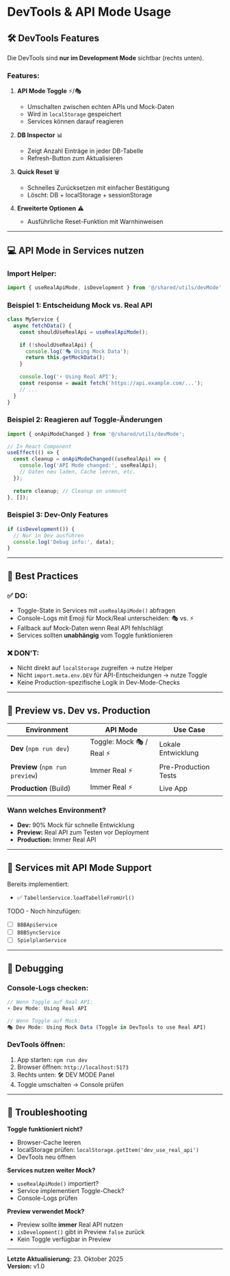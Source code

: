 # DevTools & API Mode Usage

## 🛠️ DevTools Features

Die DevTools sind **nur im Development Mode** sichtbar (rechts unten).

### Features:

1. **API Mode Toggle** ⚡/🎭
   - Umschalten zwischen echten APIs und Mock-Daten
   - Wird in `localStorage` gespeichert
   - Services können darauf reagieren

2. **DB Inspector** 📊
   - Zeigt Anzahl Einträge in jeder DB-Tabelle
   - Refresh-Button zum Aktualisieren

3. **Quick Reset** 🗑️
   - Schnelles Zurücksetzen mit einfacher Bestätigung
   - Löscht: DB + localStorage + sessionStorage

4. **Erweiterte Optionen** ⚠️
   - Ausführliche Reset-Funktion mit Warnhinweisen

---

## 💻 API Mode in Services nutzen

### Import Helper:

```typescript
import { useRealApiMode, isDevelopment } from '@/shared/utils/devMode';
```

### Beispiel 1: Entscheidung Mock vs. Real API

```typescript
class MyService {
  async fetchData() {
    const shouldUseRealApi = useRealApiMode();
    
    if (!shouldUseRealApi) {
      console.log('🎭 Using Mock Data');
      return this.getMockData();
    }
    
    console.log('⚡ Using Real API');
    const response = await fetch('https://api.example.com/...');
    // ...
  }
}
```

### Beispiel 2: Reagieren auf Toggle-Änderungen

```typescript
import { onApiModeChanged } from '@/shared/utils/devMode';

// In React Component
useEffect(() => {
  const cleanup = onApiModeChanged((useRealApi) => {
    console.log('API Mode changed:', useRealApi);
    // Daten neu laden, Cache leeren, etc.
  });
  
  return cleanup; // Cleanup on unmount
}, []);
```

### Beispiel 3: Dev-Only Features

```typescript
if (isDevelopment()) {
  // Nur in Dev ausführen
  console.log('Debug info:', data);
}
```

---

## 🎯 Best Practices

### ✅ DO:
- Toggle-State in Services mit `useRealApiMode()` abfragen
- Console-Logs mit Emoji für Mock/Real unterscheiden: 🎭 vs. ⚡
- Fallback auf Mock-Daten wenn Real API fehlschlägt
- Services sollten **unabhängig** vom Toggle funktionieren

### ❌ DON'T:
- Nicht direkt auf `localStorage` zugreifen → nutze Helper
- Nicht `import.meta.env.DEV` für API-Entscheidungen → nutze Toggle
- Keine Production-spezifische Logik in Dev-Mode-Checks

---

## 🔄 Preview vs. Dev vs. Production

| Environment | API Mode | Use Case |
|-------------|----------|----------|
| **Dev** (`npm run dev`) | Toggle: Mock 🎭 / Real ⚡ | Lokale Entwicklung |
| **Preview** (`npm run preview`) | Immer Real ⚡ | Pre-Production Tests |
| **Production** (Build) | Immer Real ⚡ | Live App |

### Wann welches Environment?

- **Dev:** 90% Mock für schnelle Entwicklung
- **Preview:** Real API zum Testen vor Deployment
- **Production:** Immer Real API

---

## 📝 Services mit API Mode Support

Bereits implementiert:
- ✅ `TabellenService.loadTabelleFromUrl()`

TODO - Noch hinzufügen:
- [ ] `BBBApiService` 
- [ ] `BBBSyncService`
- [ ] `SpielplanService`

---

## 🐛 Debugging

### Console-Logs checken:

```typescript
// Wenn Toggle auf Real API:
⚡ Dev Mode: Using Real API

// Wenn Toggle auf Mock:
🎭 Dev Mode: Using Mock Data (Toggle in DevTools to use Real API)
```

### DevTools öffnen:
1. App starten: `npm run dev`
2. Browser öffnen: `http://localhost:5173`
3. Rechts unten: 🛠️ DEV MODE Panel
4. Toggle umschalten → Console prüfen

---

## 🔧 Troubleshooting

**Toggle funktioniert nicht?**
- Browser-Cache leeren
- localStorage prüfen: `localStorage.getItem('dev_use_real_api')`
- DevTools neu öffnen

**Services nutzen weiter Mock?**
- `useRealApiMode()` importiert?
- Service implementiert Toggle-Check?
- Console-Logs prüfen

**Preview verwendet Mock?**
- Preview sollte **immer** Real API nutzen
- `isDevelopment()` gibt in Preview `false` zurück
- Kein Toggle verfügbar in Preview

---

**Letzte Aktualisierung:** 23. Oktober 2025  
**Version:** v1.0
